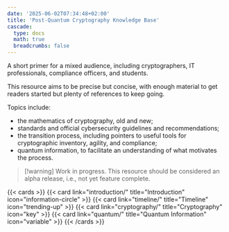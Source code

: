 ```yaml
---
date: '2025-06-02T07:34:48+02:00'
title: 'Post-Quantum Cryptography Knowledge Base'
cascade:
  type: docs
  math: true
  breadcrumbs: false
---
```


A short primer for a mixed audience, including cryptographers, IT professionals, compliance officers, and students.

This resource aims to be precise but concise, with enough material to get readers started but plenty of references to keep going.

Topics include:
- the mathematics of cryptography, old and new;
- standards and official cybersecurity guidelines and recommendations;
- the transition process, including pointers to useful tools for cryptographic inventory, agility, and compliance;
- quantum information, to facilitate an understanding of what motivates the process.

> [!warning] Work in progress.
> This resource should be considered an alpha release, i.e., not yet feature complete.

{{< cards >}}
    {{< card link="introduction/" title="Introduction" icon="information-circle" >}}
    {{< card link="timeline/" title="Timeline" icon="trending-up" >}}
    {{< card link="cryptography/" title="Cryptography" icon="key" >}}
    {{< card link="quantum/" title="Quantum Information" icon="variable" >}}
{{< /cards >}}

